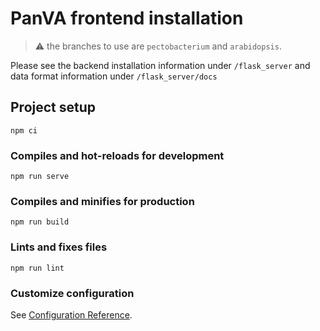 # PanVA frontend installation

> <p> ⚠️ the branches to use are <code>pectobacterium</code> and <code>arabidopsis</code>.</p>
Please see the backend installation information under <code>/flask_server</code> and data format information under <code>/flask_server/docs</code>

## Project setup
```
npm ci
```

### Compiles and hot-reloads for development
```
npm run serve
```

### Compiles and minifies for production
```
npm run build
```

### Lints and fixes files
```
npm run lint
```

### Customize configuration
See [Configuration Reference](https://cli.vuejs.org/config/).
